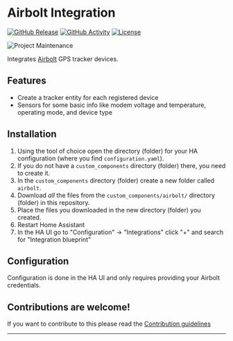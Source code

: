 # Airbolt Integration

[![GitHub Release][releases-shield]][releases]
[![GitHub Activity][commits-shield]][commits]
[![License][license-shield]](LICENSE)

![Project Maintenance][maintenance-shield]

Integrates [Airbolt](https://theairbolt.com/) GPS tracker devices.

## Features
* Create a tracker entity for each registered device
* Sensors for some basic info like modem voltage and temperature, operating mode, and device type

## Installation

1. Using the tool of choice open the directory (folder) for your HA configuration (where you find `configuration.yaml`).
1. If you do not have a `custom_components` directory (folder) there, you need to create it.
1. In the `custom_components` directory (folder) create a new folder called `airbolt`.
1. Download _all_ the files from the `custom_components/airbolt/` directory (folder) in this repository.
1. Place the files you downloaded in the new directory (folder) you created.
1. Restart Home Assistant
1. In the HA UI go to "Configuration" -> "Integrations" click "+" and search for "Integration blueprint"

## Configuration

Configuration is done in the HA UI and only requires providing your Airbolt credentials.

## Contributions are welcome!

If you want to contribute to this please read the [Contribution guidelines](CONTRIBUTING.md)

***

[integration_blueprint]: https://github.com/chrispyduck/airbolt_integration
[commits-shield]: https://img.shields.io/github/commit-activity/y/chrispyduck/airbolt_integration.svg?style=for-the-badge
[commits]: https://github.com/chrispyduck/airbolt_integration/commits/main
[discord]: https://discord.gg/Qa5fW2R
[discord-shield]: https://img.shields.io/discord/330944238910963714.svg?style=for-the-badge
[exampleimg]: example.png
[license-shield]: https://img.shields.io/github/license/chrispyduck/airbolt_integration.svg?style=for-the-badge
[maintenance-shield]: https://img.shields.io/badge/maintainer-chrispyduck-blue.svg?style=for-the-badge
[releases-shield]: https://img.shields.io/github/release/chrispyduck/airbolt_integration.svg?style=for-the-badge
[releases]: https://github.com/chrispyduck/airbolt_integration/releases
